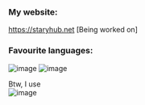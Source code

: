 ### My website:
https://staryhub.net [Being worked on]

### Favourite languages:
![image](https://img.shields.io/badge/C-00599C?style=for-the-badge&logo=c&logoColor=white) ![image](https://img.shields.io/badge/JavaScript-323330?style=for-the-badge&logo=javascript&logoColor=F7DF1E)

Btw, I use<br/>
![image](https://img.shields.io/badge/Arch_Linux-1793D1?style=for-the-badge&logo=arch-linux&logoColor=white)
